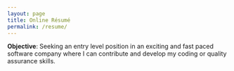```yaml
---
layout: page
title: Online Résumé
permalink: /resume/
---
```


**Objective**: Seeking an entry level position in an exciting and fast paced software company where I can contribute and develop my coding or quality assurance skills.
